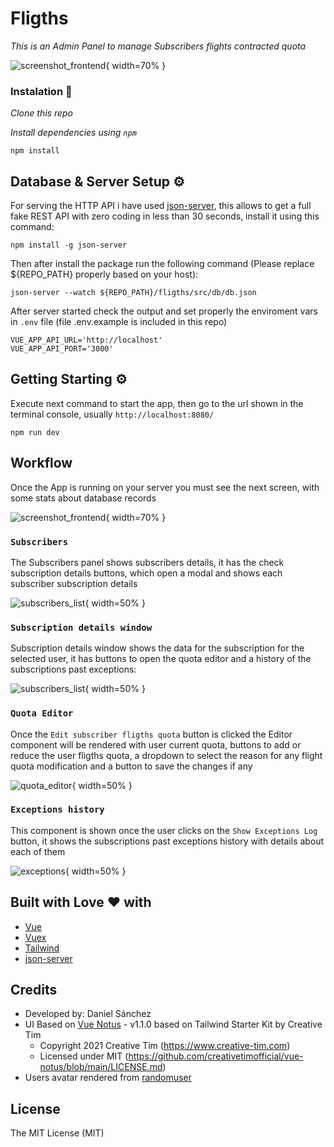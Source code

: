 # Fligths

_This is an Admin Panel to manage Subscribers flights contracted quota_

![screenshot_frontend](https://github.com/ingdanielsanchezve/fligths/assets/42616141/36209731-0a51-466c-aa54-6c00a05b3f60){ width=70% }

### Instalation 🔧

_Clone this repo_

_Install dependencies using `npm`_

```
npm install
```

## Database & Server Setup ⚙️

For serving the HTTP API i have used [json-server](https://github.com/typicode/json-server#add-custom-routes), this allows to get a full fake REST API with zero coding in less than 30 seconds, install it using this command:

```
npm install -g json-server
```

Then after install the package run the following command (Please replace ${REPO_PATH} properly based on your host):

```
json-server --watch ${REPO_PATH}/fligths/src/db/db.json
```

After server started check the output and set properly the enviroment vars in `.env` file (file .env.example is included in this repo)
```
VUE_APP_API_URL='http://localhost'
VUE_APP_API_PORT='3000'
```

## Getting Starting ⚙️

Execute next command to start the app, then go to the url shown in the terminal console, usually `http://localhost:8080/`
```
npm run dev
```


## Workflow

Once the App is running on your server you must see the next screen, with some stats about database records

![screenshot_frontend](https://github.com/ingdanielsanchezve/fligths/assets/42616141/36209731-0a51-466c-aa54-6c00a05b3f60){ width=70% }

### `Subscribers`

The Subscribers panel shows subscribers details, it has the check subscription details buttons, which open a modal and shows each subscriber subscription details

![subscribers_list](https://github.com/ingdanielsanchezve/fligths/assets/42616141/de2ee7cc-d0ec-4cb1-ae5e-ea01cda0df4f){ width=50% }

### `Subscription details window`

Subscription details window shows the data for the subscription for the selected user, it has buttons to open the quota editor and a history of the subscriptions past exceptions:

![subscribers_list](https://github.com/ingdanielsanchezve/reviews/assets/42616141/e8dd85bb-e12b-419e-a273-2545bc6b9da4){ width=50% }

### `Quota Editor`

Once the `Edit subscriber fligths quota` button is clicked the Editor component will be rendered with user current quota, buttons to add or reduce the user fligths quota, a dropdown to select the reason for any flight quota modification and a button to save the changes if any

![quota_editor](https://github.com/ingdanielsanchezve/reviews/assets/42616141/3066c009-a0f2-4926-b001-ec8c4c290c88){ width=50% }

### `Exceptions history`

This component is shown once the user clicks on the `Show Exceptions Log` button, it shows the subscriptions past exceptions history with details about each of them

![exceptions](https://github.com/ingdanielsanchezve/reviews/assets/42616141/537402ae-9e07-493b-b572-df4a6fb4622b){ width=50% }


## Built with Love ❤️ with

* [Vue](https://vuejs.org/)
* [Vuex](https://vuex.vuejs.org/)
* [Tailwind](https://tailwindui.com/)
* [json-server](https://github.com/typicode/json-server#add-custom-routes)

## Credits
- Developed by: Daniel Sánchez
- UI Based on [Vue Notus](https://www.creative-tim.com/product/vue-notus) - v1.1.0 based on Tailwind Starter Kit by Creative Tim
    * Copyright 2021 Creative Tim (https://www.creative-tim.com)
    * Licensed under MIT (https://github.com/creativetimofficial/vue-notus/blob/main/LICENSE.md)
- Users avatar rendered from [randomuser](https://randomuser.me)

## License
The MIT License (MIT)